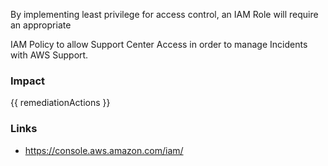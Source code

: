 
By implementing least privilege for access control, an IAM Role will require an appropriate

IAM Policy to allow Support Center Access in order to manage Incidents with AWS Support.


### Impact
<!-- Add Impact here -->

<!-- DO NOT CHANGE -->
{{ remediationActions }}

### Links
- https://console.aws.amazon.com/iam/


